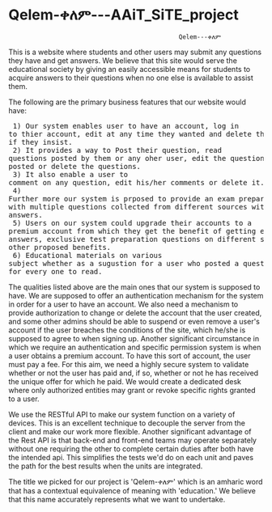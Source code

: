 # Qelem-ቀለም---AAiT_SiTE_project
                                                   Qelem---ቀለም
 This is a website where students and other users may submit any questions they have and get answers. We believe that this site would serve the educational society by giving an easily accessible means for students to acquire answers to their questions when no one else is available to assist them.

The following are the primary business features that our website would have: <pre>
           1) Our system enables user to have an account, log in to thier account, edit at any time they wanted and delete their account if they insist.<br />
           2) It provides a way to Post their question, read questions posted by them or any oher user, edit the questions they posted or delete the questions.<br />
           3) It also enable a user to comment on any question, edit his/her comments or delete it.<br />
           4) Further more our system is prposed to provide an exam preparaton tests with multiple questions collected from different sources with a proven answers.<br />
           5) Users on our system could upgrade their accounts to a premium account from which they get the benefit of getting expert proven answers, exclusive test preparation                 questions on different subjects and other proposed benefits.<br />
           6) Educational materials on various subject whether as a sugustion for a user who posted a question or just for every one to read.</pre>
           
The qualities listed above are the main ones that our system is supposed to have. We are supposed to offer an authentication mechanism for the system in order for a user to have an account. We also need a mechanism to provide authorization to change or delete the account that the user created, and some other admins should be able to suspend or even remove a user's account if the user breaches the conditions of the site, which he/she is supposed to agree to when signing up. Another significant circumstance in which we require an authentication and specific permission system is when a user obtains a premium account. To have this sort of account, the user must pay a fee. For this aim, we need a highly secure system to validate whether or not the user has paid and, if so, whether or not he has received the unique offer for which he paid. We would create a dedicated desk where only authorized entities may grant or revoke specific rights granted to a user. 

We use the RESTful API to make our system function on a variety of devices. This is an excellent technique to decouple the server from the client and make our work more flexible.
Another significant advantage of the Rest API is that back-end and front-end teams may operate separately without one requiring the other to complete certain duties after both have the intended api. This simplifies the tests we'd do on each unit and paves the path for the best results when the units are integrated. 
         
The title we picked for our project is 'Qelem-ቀለም' which is an amharic word that has a contextual equivalence of meaning with 'education.' We believe that this name accurately represents what we want to undertake. 
</pre>
